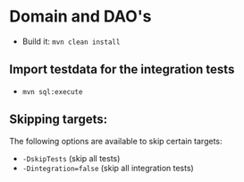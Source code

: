 Domain and DAO's
================
* Build it: <code>mvn clean install</code>

Import testdata for the integration tests
-----------------------------------
* <code>mvn sql:execute</code>

Skipping targets:
-----------------
The following options are available to skip certain targets:

* <code>-DskipTests</code> (skip all tests)
* <code>-Dintegration=false</code> (skip all integration tests)
